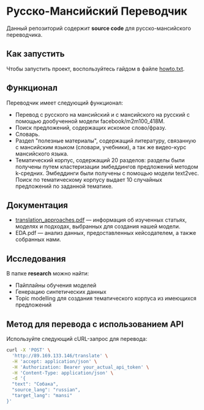 # Русско-Мансийский Переводчик

Данный репозиторий содержит **source code** для русско-мансийского переводчика.

## Как запустить

Чтобы запустить проект, воспользуйтесь гайдом в файле [howto.txt](howto.txt).

## Функционал
Переводчик имеет следующий функционал:
- Перевод с русского на мансийский и с мансийского на русский с помощью дообученной модели facebook/m2m100_418M.
- Поиск предложений, содержащих искомое слово/фразу.
- Словарь.
- Раздел "полезные материалы", содержащий литературу, связанную с мансийским языком (словари, учебники), а так же видео-курс мансийского языка.
- Тематический корпус, содержащий 20 разделов: разделы были получены путем кластеризации эмбеддингов предложений методом k-средних. Эмбеддинги были получены с помощью модели text2vec. Поиск по тематическому корпусу выдает 10 случайных предложений по заданной тематике.

## Документация

- [translation_approaches.pdf](research/translation_approaches.pdf) — информация об изученных статьях, моделях и подходах, выбранных для создания нашей модели.
- EDA.pdf — анализ данных, предоставленных кейсодателем, а также собранных нами.

## Исследования

В папке **research** можно найти:
- Пайплайны обучения моделей
- Генерацию синтетических данных
- Topic modelling для создания тематического корпуса из имеющихся предложений

## Метод для перевода с использованием API

Используйте следующий cURL-запрос для перевода:

```bash
curl -X 'POST' \
  'http://89.169.133.146/translate' \
  -H 'accept: application/json' \
  -H 'Authorization: Bearer your_actual_api_token' \
  -H 'Content-Type: application/json' \
  -d '{
  "text": "Собака",
  "source_lang": "russian",
  "target_lang": "mansi"
}'
```